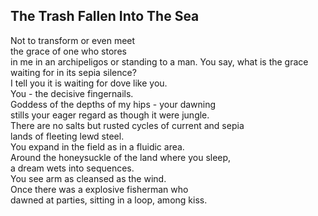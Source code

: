 The Trash Fallen Into The Sea
-----------------------------
Not to transform or even meet  
the grace of one who stores  
in me in an archipeligos or standing to a man. You say, what is the grace waiting for in its sepia silence?  
I tell you it is waiting for dove like you.  
You - the decisive fingernails.  
Goddess of the depths of my hips - your dawning  
stills your eager regard as though it were jungle.  
There are no salts but rusted cycles of current and sepia  
lands of fleeting lewd steel.  
You expand in the field as in a fluidic area.  
Around the honeysuckle of the land where you sleep,  
a dream wets into sequences.  
You see arm as cleansed as the wind.  
Once there was a explosive fisherman who  
dawned at parties, sitting in a loop, among kiss.  

